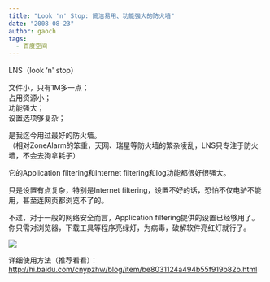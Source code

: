 ```yaml
---
title: "Look 'n' Stop: 简洁易用、功能强大的防火墙"
date: "2008-08-23"
author: gaoch
tags:
  - 百度空间
---
```


LNS（look ‘n' stop）  
  
文件小，只有1M多一点；  
占用资源小；  
功能强大；  
设置选项够复杂；  
  
是我迄今用过最好的防火墙。  
（相对ZoneAlarm的笨重，天网、瑞星等防火墙的繁杂凌乱，LNS只专注于防火墙，不会去狗拿耗子）  
  
它的Application filtering和Internet filtering和log功能都很好很强大。  
  
只是设置有点复杂，特别是Internet
filtering，设置不好的话，恐怕不仅电驴不能用，甚至连网页都浏览不了的。  
  
不过，对于一般的网络安全而言，Application
filtering提供的设置已经够用了。  
你只需对浏览器，下载工具等程序亮绿灯，为病毒，破解软件亮红灯就行了。  
  
  
  
<img src="http://hiphotos.baidu.com/spring%5Fgao/pic/item/4b34cbbf0389241219d81fe9.jpg" class="blogimg" />  
  
详细使用方法（推荐看看）：http://hi.baidu.com/cnypzhw/blog/item/be8031124a494b55f919b82b.html
